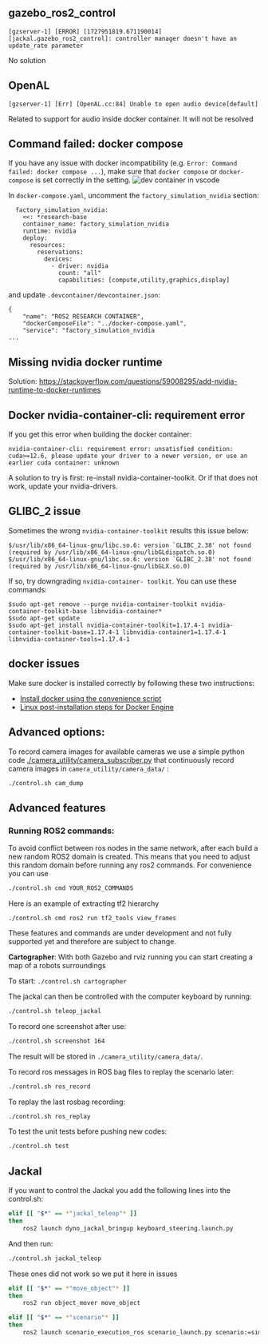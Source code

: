 ## gazebo_ros2_control

```
[gzserver-1] [ERROR] [1727951819.671190014] [jackal.gazebo_ros2_control]: controller manager doesn't have an update_rate parameter
```

No solution

## OpenAL

```
[gzserver-1] [Err] [OpenAL.cc:84] Unable to open audio device[default]
```

Related to support for audio inside docker container. It will not be resolved

## Command failed: docker compose

If you have any issue with docker incompatibility (e.g. `Error: Command failed: docker compose ...`), make sure that `docker compose` or `docker-compose` is set correctly in the setting.
![dev container in vscode](resources/dev-container-config.png)

In `docker-compose.yaml`, uncomment the `factory_simulation_nvidia` section:

```
  factory_simulation_nvidia:
    <<: *research-base
    container_name: factory_simulation_nvidia
    runtime: nvidia
    deploy:
      resources:
        reservations:
          devices:
            - driver: nvidia
              count: "all"
              capabilities: [compute,utility,graphics,display]
```

and update `.devcontainer/devcontainer.json`:

```
{
    "name": "ROS2 RESEARCH CONTAINER",
    "dockerComposeFile": "../docker-compose.yaml",
    "service": "factory_simulation_nvidia
...
```

## Missing nvidia docker runtime

Solution: https://stackoverflow.com/questions/59008295/add-nvidia-runtime-to-docker-runtimes

## Docker nvidia-container-cli: requirement error
If you get this error when building the docker container:
```
nvidia-container-cli: requirement error: unsatisfied condition: cuda>=12.6, please update your driver to a newer version, or use an earlier cuda container: unknown
```
A solution to try is first: re-install nvidia-container-toolkit. Or if that does not work, update your nvidia-drivers.

## GLIBC_2 issue

Sometimes the wrong `nvidia-container-toolkit` results this issue below:

```
$/usr/lib/x86_64-linux-gnu/libc.so.6: version `GLIBC_2.38' not found (required by /usr/lib/x86_64-linux-gnu/libGLdispatch.so.0)
$/usr/lib/x86_64-linux-gnu/libc.so.6: version `GLIBC_2.38' not found (required by /usr/lib/x86_64-linux-gnu/libGLX.so.0)
```

If so, try downgrading `nvidia-container- toolkit`. You can use these commands:

```
$sudo apt-get remove --purge nvidia-container-toolkit nvidia-container-toolkit-base libnvidia-container*
$sudo apt-get update
$sudo apt-get install nvidia-container-toolkit=1.17.4-1 nvidia-container-toolkit-base=1.17.4-1 libnvidia-container1=1.17.4-1 libnvidia-container-tools=1.17.4-1
```

## docker issues

Make sure docker is installed correctly by following these two instructions:

- [Install docker using the convenience script](https://docs.docker.com/engine/install/ubuntu/#install-using-the-convenience-script)
- [Linux post-installation steps for Docker Engine](https://docs.docker.com/engine/install/linux-postinstall/)

## Advanced options:

To record camera images for available cameras we use a simple python code [./camera_utility/camera_subscriber.py](./camera_utility/camera_subscriber.py) that continuously record camera images in `camera_utility/camera_data/` :

```bash
./control.sh cam_dump
```

## Advanced features

### Running ROS2 commands:

To avoid conflict between ros nodes in the same network, after each build a new random ROS2 domain is created. This means that you need to adjust this random domain before running any ros2 commands. For convenience you can use

```bash
./control.sh cmd YOUR_ROS2_COMMANDS
```

Here is an example of extracting tf2 hierarchy

```
./control.sh cmd ros2 run tf2_tools view_frames
```

These features and commands are under development and not fully supported yet and therefore are subject to change.

**Cartographer**: With both Gazebo and rviz running you can start creating a map of a robots surroundings

To start: `./control.sh cartographer`

The jackal can then be controlled with the computer keyboard by running:

```bash
./control.sh teleop_jackal
```

To record one screenshot after use:

```bash
./control.sh screenshot 164
```

The result will be stored in `./camera_utility/camera_data/`.

To record ros messages in ROS bag files to replay the scenario later:

```bash
./control.sh ros_record
```

To replay the last rosbag recording:

```bash
./control.sh ros_replay
```

To test the unit tests before pushing new codes:

```bash
./control.sh test
```

## Jackal

If you want to control the Jackal you add the following lines into the control.sh:

```bash
elif [[ "$*" == *"jackal_teleop"* ]]
then
    ros2 launch dyno_jackal_bringup keyboard_steering.launch.py
```

And then run:

```bash
./control.sh jackal_teleop
```

These ones did not work so we put it here in issues

```bash
elif [[ "$*" == *"move_object"* ]]
then
    ros2 run object_mover move_object
```

```bash
elif [[ "$*" == *"scenario"* ]]
then
    ros2 launch scenario_execution_ros scenario_launch.py scenario:=simulation/scenario_manager/scenarios/test.osc
```
